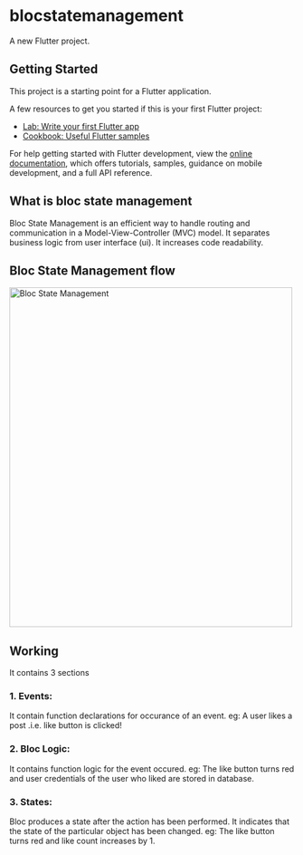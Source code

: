 # blocstatemanagement

A new Flutter project.

## Getting Started

This project is a starting point for a Flutter application.

A few resources to get you started if this is your first Flutter project:

- [Lab: Write your first Flutter app](https://docs.flutter.dev/get-started/codelab)
- [Cookbook: Useful Flutter samples](https://docs.flutter.dev/cookbook)

For help getting started with Flutter development, view the
[online documentation](https://docs.flutter.dev/), which offers tutorials,
samples, guidance on mobile development, and a full API reference.

## What is bloc state management
Bloc State Management is an efficient way to handle routing and communication in a Model-View-Controller (MVC) model. It separates business logic from user interface (ui). It increases code readability.

## Bloc State Management flow
<img src="https://github.com/user-attachments/assets/f0e2319a-1ba7-4717-9c1a-fe283115b8a7" alt="Bloc State Management" width="500" height="600">

## Working
It contains 3 sections
### 1. Events:
It contain function declarations for occurance of an event.
eg: A user likes a post .i.e. like button is clicked!

### 2. Bloc Logic:
It contains function logic for the event occured.
eg: The like button turns red and user credentials of the user who liked are stored in database.

### 3. States:
Bloc produces a state after the action has been performed. It indicates that the state of the particular object has been changed.
eg: The like button turns red and like count increases by 1.
